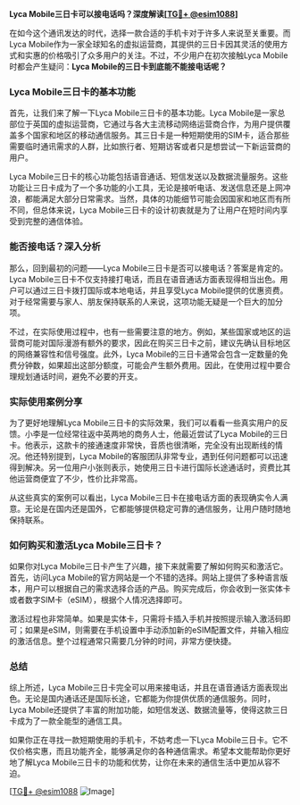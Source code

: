 **Lyca Mobile三日卡可以接电话吗？深度解读[[TG💪+ @esim1088](https://t.me/s/esim1088)]**

在如今这个通讯发达的时代，选择一款合适的手机卡对于许多人来说至关重要。而Lyca Mobile作为一家全球知名的虚拟运营商，其提供的三日卡因其灵活的使用方式和实惠的价格吸引了众多用户的关注。不过，不少用户在初次接触Lyca Mobile时都会产生疑问：**Lyca Mobile的三日卡到底能不能接电话呢？**

### Lyca Mobile三日卡的基本功能

首先，让我们来了解一下Lyca Mobile三日卡的基本功能。Lyca Mobile是一家总部位于英国的虚拟运营商，它通过与各大主流移动网络运营商合作，为用户提供覆盖多个国家和地区的移动通信服务。其三日卡是一种短期使用的SIM卡，适合那些需要临时通讯需求的人群，比如旅行者、短期访客或者只是想尝试一下新运营商的用户。

Lyca Mobile三日卡的核心功能包括语音通话、短信发送以及数据流量服务。这些功能让三日卡成为了一个多功能的小工具，无论是接听电话、发送信息还是上网冲浪，都能满足大部分日常需求。当然，具体的功能细节可能会因国家和地区而有所不同，但总体来说，Lyca Mobile三日卡的设计初衷就是为了让用户在短时间内享受到完整的通信体验。

### 能否接电话？深入分析

那么，回到最初的问题——Lyca Mobile三日卡是否可以接电话？答案是肯定的。Lyca Mobile三日卡不仅支持接打电话，而且在语音通话方面表现得相当出色。用户可以通过三日卡拨打国际或本地电话，并且享受Lyca Mobile提供的优惠资费。对于经常需要与家人、朋友保持联系的人来说，这项功能无疑是一个巨大的加分项。

不过，在实际使用过程中，也有一些需要注意的地方。例如，某些国家或地区的运营商可能对国际漫游有额外的要求，因此在购买三日卡之前，建议先确认目标地区的网络兼容性和信号强度。此外，Lyca Mobile的三日卡通常会包含一定数量的免费分钟数，如果超出这部分额度，可能会产生额外费用。因此，在使用过程中要合理规划通话时间，避免不必要的开支。

### 实际使用案例分享

为了更好地理解Lyca Mobile三日卡的实际效果，我们可以看看一些真实用户的反馈。小李是一位经常往返中英两地的商务人士，他最近尝试了Lyca Mobile的三日卡。他表示，这款卡的接通速度非常快，音质也很清晰，完全没有出现断线的情况。他还特别提到，Lyca Mobile的客服团队非常专业，遇到任何问题都可以迅速得到解决。另一位用户小张则表示，她使用三日卡进行国际长途通话时，资费比其他运营商便宜了不少，性价比非常高。

从这些真实的案例可以看出，Lyca Mobile三日卡在接电话方面的表现确实令人满意。无论是在国内还是国外，它都能够提供稳定可靠的通信服务，让用户随时随地保持联系。

### 如何购买和激活Lyca Mobile三日卡？

如果你对Lyca Mobile三日卡产生了兴趣，接下来就需要了解如何购买和激活它。首先，访问Lyca Mobile的官方网站是一个不错的选择。网站上提供了多种语言版本，用户可以根据自己的需求选择合适的产品。购买完成后，你会收到一张实体卡或者数字SIM卡（eSIM），根据个人情况选择即可。

激活过程也非常简单。如果是实体卡，只需将卡插入手机并按照提示输入激活码即可；如果是eSIM，则需要在手机设置中手动添加新的eSIM配置文件，并输入相应的激活信息。整个过程通常只需要几分钟的时间，非常方便快捷。

### 总结

综上所述，Lyca Mobile三日卡完全可以用来接电话，并且在语音通话方面表现出色。无论是国内通话还是国际长途，它都能为你提供优质的通信服务。同时，Lyca Mobile还提供了丰富的附加功能，如短信发送、数据流量等，使得这款三日卡成为了一款全能型的通信工具。

如果你正在寻找一款短期使用的手机卡，不妨考虑一下Lyca Mobile三日卡。它不仅价格实惠，而且功能齐全，能够满足你的各种通信需求。希望本文能帮助你更好地了解Lyca Mobile三日卡的功能和优势，让你在未来的通信生活中更加从容不迫。

[[TG💪+ @esim1088](https://t.me/s/esim1088) ![Image](https://i.postimg.cc/4NQfJmqS/Snipaste-2025-05-13-00-14-12.png)]